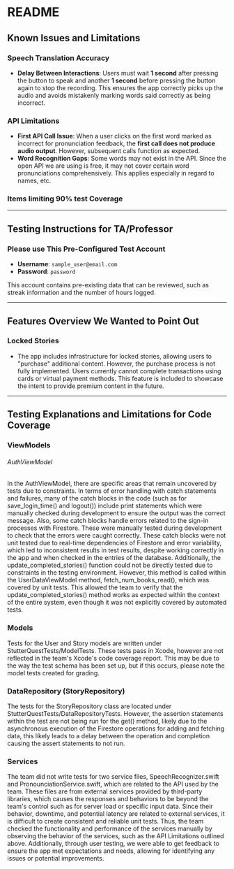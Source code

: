 # README

## Known Issues and Limitations

### Speech Translation Accuracy
- **Delay Between Interactions**: Users must wait **1 second** after pressing the button to speak and another **1 second** before pressing the button again to stop the recording. This ensures the app correctly picks up the audio and avoids mistakenly marking words said correctly as being incorrect.  

### API Limitations
- **First API Call Issue**: When a user clicks on the first word marked as incorrect for pronunciation feedback, the **first call does not produce audio output**. However, subsequent calls function as expected.
- **Word Recognition Gaps**: Some words may not exist in the API. Since the open API we are using is free, it may not cover certain word pronunciations comprehensively. This applies especially in regard to names, etc. 

### Items limiting 90% test Coverage

---

## Testing Instructions for TA/Professor

### Please use This Pre-Configured Test Account
- **Username**: `sample_user@email.com`  
- **Password**: `password`  

This account contains pre-existing data that can be reviewed, such as streak information and the number of hours logged.

---

## Features Overview We Wanted to Point Out

### Locked Stories
- The app includes infrastructure for locked stories, allowing users to "purchase" additional content. However, the purchase process is not fully implemented. Users currently cannot complete transactions using cards or virtual payment methods. This feature is included to showcase the intent to provide premium content in the future. 
---

## Testing Explanations and Limitations for Code Coverage
### ViewModels
###### AuthViewModel
In the AuthViewModel, there are specific areas that remain uncovered by tests due to constraints. In terms of error handling with catch statements and failures, many of the catch blocks in the code (such as for save_login_time() and logout()) include print statements which were manually checked during development to ensure the output was the correct message. Also, some catch blocks handle errors related to the sign-in processes with Firestore. These were manually tested during development to check that the errors were caught correctly. These catch blocks were not unit tested due to real-time dependencies of Firestore and error variability, which led to inconsistent results in test results, despite working correctly in the app and when checked in the entries of the database. 
Additionally, the update_completed_stories() function could not be directly tested due to constraints in the testing environment. However, this method is called within the UserDataViewModel method, fetch_num_books_read(), which was covered by unit tests. This allowed the team to verify that the update_completed_stories() method works as expected within the context of the entire system, even though it was not explicitly covered by automated tests.

### Models
Tests for the User and Story models are written under StutterQuestTests/ModelTests. These tests pass in Xcode, however are not reflected in the team's Xcode's code coverage report. This may be due to the way the test schema has been set up, but if this occurs, please note the model tests created for grading. 


### DataRepository (StoryRepository)
The tests for the StoryRepository class are located under StutterQuestTests/DataRepositoryTests. However, the assertion statements within the test are not being run for the get() method, likely due to the asynchronous execution of the Firestore operations for adding and fetching data, this likely leads to a delay between the operation and completion causing the assert statements to not run. 

### Services
The team did not write tests for two service files, SpeechRecognizer.swift and PronounciationService.swift, which are related to the API used by the team. These files are from external services provided by third-party libraries, which causes the responses and behaviors to be beyond the team's control such as for server load or specific input data. Since their behavior, downtime, and potential latency are related to external services, it is difficult to create consistent and reliable unit tests. Thus, the team checked the functionality and performance of the services manually by observing the behavior of the services, such as the API Limitations outlined above. Additionally, through user testing, we were able to get feedback to ensure the app met expectations and needs, allowing for identifying any issues or potential improvements. 
